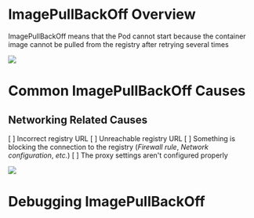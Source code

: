 # ImagePullBackOff Overview

ImagePullBackOff means that the Pod cannot start because the container image cannot be pulled from the registry after retrying several times

![](https://github.com/JonmarCorpuz/SecondBrain/blob/main/Assets/Whitespace.png)

# Common ImagePullBackOff Causes

## Networking Related Causes

[ ] Incorrect registry URL 
[ ] Unreachable registry URL
[ ] Something is blocking the connection to the registry (*Firewall rule*, *Network configuration*, *etc.*)
[ ] The proxy settings aren't configured properly

![](https://github.com/JonmarCorpuz/SecondBrain/blob/main/Assets/Whitespace.png)

# Debugging ImagePullBackOff

